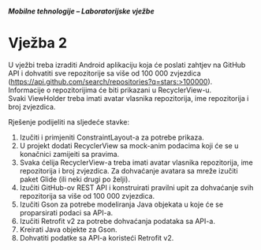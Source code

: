 ##### Mobilne tehnologije – Laboratorijske vježbe

# Vježba 2

U vježbi treba izraditi Android aplikaciju koja će poslati zahtjev na GitHub API i
dohvatiti sve repozitorije sa više od 100 000 zvjezdica (https://api.github.com/search/repositories?q=stars:>100000).  
Informacije o repozitorijima će biti prikazani u RecyclerView-u.  
Svaki ViewHolder treba imati avatar vlasnika repozitorija, ime repozitorija i broj zvjezdica.

Rješenje podijeliti na sljedeće stavke:

1. Izučiti i primjeniti ConstraintLayout-a za potrebe prikaza.
2. U projekt dodati RecyclerView sa mock-anim podacima koji će se u konačnici zamijeiti sa pravima.
3. Svaka ćelija RecyclerView-a treba imati avatar vlasnika repozitorija, ime repozitorija i broj zvjezdica. Za dohvaćanje avatara sa mreže izučiti paket Glide (ili neki drugi po želji).
4. Izučiti GitHub-ov REST API i konstruirati pravilni upit za dohvaćanje svih repozitorija sa više od 100 000 zvjezdica.
5. Izučiti Gson za potrebe modeliranja Java objekata u koje će se proparsirati podaci sa API-a.
6. Izučiti Retrofit v2 za potrebe dohvaćanja podataka sa API-a.
7. Kreirati Java objekte za Gson.
8. Dohvatiti podatke sa API-a koristeći Retrofit v2.
